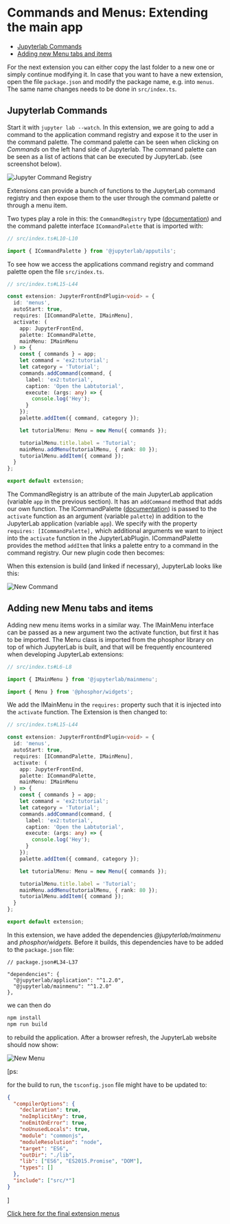 # Commands and Menus: Extending the main app

- [Jupyterlab Commands](#jupyterlab-commands)
- [Adding new Menu tabs and items](#adding-new-menu-tabs-and-items)

For the next extension you can either copy the last folder to a new one or
simply continue modifying it. In case that you want to have a new extension,
open the file `package.json` and modify the package name, e.g. into
`menus`. The same name changes needs to be done in
`src/index.ts`.

## Jupyterlab Commands

Start it with `jupyter lab --watch`. In this extension, we are going to add a
command to the application command registry and expose it to the user in the
command palette. The command palette can be seen when clicking on _Commands_
on the left hand side of Jupyterlab. The command palette can be seen as a list
of actions that can be executed by JupyterLab. (see screenshot below).

![Jupyter Command Registry](preview.png)

Extensions can provide a bunch of functions to the JupyterLab command registry
and then expose them to the user through the command palette or through a menu
item.

Two types play a role in this: the `CommandRegistry` type ([documentation](http://phosphorjs.github.io/phosphor/api/commands/classes/commandregistry.html))
and the command palette interface `ICommandPalette` that is imported with:

```ts
// src/index.ts#L10-L10

import { ICommandPalette } from '@jupyterlab/apputils';
```

To see how we access the applications command registry and command palette
open the file `src/index.ts`.

```ts
// src/index.ts#L15-L44

const extension: JupyterFrontEndPlugin<void> = {
  id: 'menus',
  autoStart: true,
  requires: [ICommandPalette, IMainMenu],
  activate: (
    app: JupyterFrontEnd,
    palette: ICommandPalette,
    mainMenu: IMainMenu
  ) => {
    const { commands } = app;
    let command = 'ex2:tutorial';
    let category = 'Tutorial';
    commands.addCommand(command, {
      label: 'ex2:tutorial',
      caption: 'Open the Labtutorial',
      execute: (args: any) => {
        console.log('Hey');
      }
    });
    palette.addItem({ command, category });

    let tutorialMenu: Menu = new Menu({ commands });

    tutorialMenu.title.label = 'Tutorial';
    mainMenu.addMenu(tutorialMenu, { rank: 80 });
    tutorialMenu.addItem({ command });
  }
};

export default extension;
```

The CommandRegistry is an attribute of the main JupyterLab application
(variable `app` in the previous section). It has an `addCommand` method that
adds our own function.
The ICommandPalette
([documentation](https://JupyterLab.github.io/JupyterLab/interfaces/_apputils_src_commandpalette_.icommandpalette.html))
is passed to the `activate` function as an argument (variable `palette`) in
addition to the JupyterLab application (variable `app`). We specify with the
property `requires: [ICommandPalette],` which additional arguments we want to
inject into the `activate` function in the JupyterLabPlugin. ICommandPalette
provides the method `addItem` that links a palette entry to a command in the
command registry. Our new plugin code then becomes:

When this extension is build (and linked if necessary), JupyterLab looks like
this:

![New Command](preview2.png)

## Adding new Menu tabs and items

Adding new menu items works in a similar way. The IMainMenu interface can be
passed as a new argument two the activate function, but first it has to be
imported. The Menu class is imported from the phosphor library on top of which
JupyterLab is built, and that will be frequently encountered when developing
JupyterLab extensions:

```ts
// src/index.ts#L6-L8

import { IMainMenu } from '@jupyterlab/mainmenu';

import { Menu } from '@phosphor/widgets';
```

We add the IMainMenu in the `requires:` property such that it is injected into
the `activate` function. The Extension is then changed to:

```ts
// src/index.ts#L15-L44

const extension: JupyterFrontEndPlugin<void> = {
  id: 'menus',
  autoStart: true,
  requires: [ICommandPalette, IMainMenu],
  activate: (
    app: JupyterFrontEnd,
    palette: ICommandPalette,
    mainMenu: IMainMenu
  ) => {
    const { commands } = app;
    let command = 'ex2:tutorial';
    let category = 'Tutorial';
    commands.addCommand(command, {
      label: 'ex2:tutorial',
      caption: 'Open the Labtutorial',
      execute: (args: any) => {
        console.log('Hey');
      }
    });
    palette.addItem({ command, category });

    let tutorialMenu: Menu = new Menu({ commands });

    tutorialMenu.title.label = 'Tutorial';
    mainMenu.addMenu(tutorialMenu, { rank: 80 });
    tutorialMenu.addItem({ command });
  }
};

export default extension;
```

In this extension, we have added the dependencies _@jupyterlab/mainmenu_ and
_phosphor/widgets_. Before it builds, this dependencies have to be added to the
`package.json` file:

```json5
// package.json#L34-L37

"dependencies": {
  "@jupyterlab/application": "^1.2.0",
  "@jupyterlab/mainmenu": "^1.2.0"
},
```

we can then do

```bash
npm install
npm run build
```

to rebuild the application. After a browser refresh, the JupyterLab website
should now show:

![New Menu](preview3.png)

[ps:

for the build to run, the `tsconfig.json` file might have to be updated to:

```json
{
  "compilerOptions": {
    "declaration": true,
    "noImplicitAny": true,
    "noEmitOnError": true,
    "noUnusedLocals": true,
    "module": "commonjs",
    "moduleResolution": "node",
    "target": "ES6",
    "outDir": "./lib",
    "lib": ["ES6", "ES2015.Promise", "DOM"],
    "types": []
  },
  "include": ["src/*"]
}
```

]

[Click here for the final extension menus](menus)
